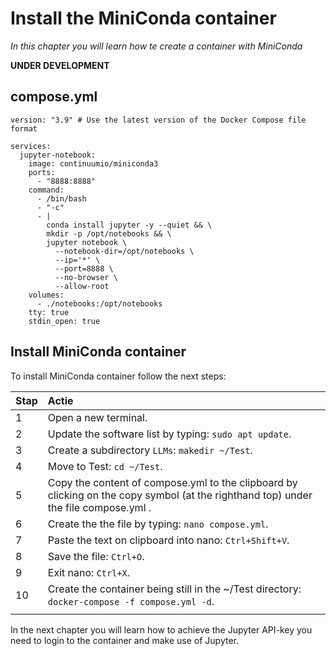 # Install the MiniConda container

*In this chapter you will learn how te create a container with MiniConda*

**UNDER DEVELOPMENT**

## compose.yml

```
version: "3.9" # Use the latest version of the Docker Compose file format

services:
  jupyter-notebook:
    image: continuumio/miniconda3
    ports:
      - "8888:8888"
    command: 
      - /bin/bash
      - "-c"
      - |
        conda install jupyter -y --quiet && \
        mkdir -p /opt/notebooks && \
        jupyter notebook \
          --notebook-dir=/opt/notebooks \
          --ip='*' \
          --port=8888 \
          --no-browser \
          --allow-root
    volumes:
      - ./notebooks:/opt/notebooks 
    tty: true
    stdin_open: true
```

## Install MiniConda container

To install MiniConda container follow the next steps:

|Stap        | Actie      |
|:---------- | :---------- |
| 1 | Open a new terminal.|
| 2 | Update the software list by typing: `sudo apt update`. |
| 3 | Create a subdirectory `LLMs`: `makedir ~/Test`. |
| 4 | Move to Test: `cd ~/Test`. |
| 5 | Copy the content of compose.yml to the clipboard by clicking on the copy symbol (at the righthand top) under the file compose.yml . |
| 6 | Create the the file by typing: `nano compose.yml`. |
| 7 | Paste the text on clipboard into nano: `Ctrl+Shift+V`. |
| 8 | Save the file: `Ctrl+O`. |
| 9 | Exit nano: `Ctrl+X`. |
| 10 | Create the container being still in the ~/Test directory: `docker-compose -f compose.yml -d`. |
||

In the next chapter you will learn how to achieve the Jupyter API-key you need to login to the container and make use of Jupyter.